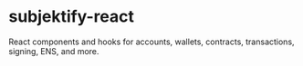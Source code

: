 # subjektify-react

React components and hooks for accounts, wallets, contracts, transactions, signing, ENS, and more.
